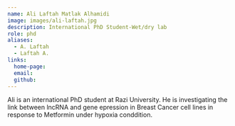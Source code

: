 ```yaml
---
name: Ali Laftah Matlak Alhamidi
image: images/ali-laftah.jpg
description: International PhD Student-Wet/dry lab
role: phd
aliases:
  - A. Laftah
  - Laftah A.
links:
  home-page: 
  email: 
  github: 
---
```


Ali is an international PhD student at Razi University. He is investigating the link between lncRNA and gene epression in Breast Cancer cell lines in response to Metformin
 under hypoxia conddition.
